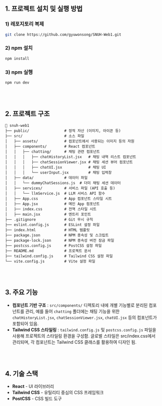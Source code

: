 ## 1. 프로젝트 설치 및 실행 방법

### 1) 레포지토리 복제

```bash
git clone https://github.com/gyuwonsong/SNUH-Web1.git
```

### 2) npm 설치

```bash
npm install
```

### 3) npm 실행

```bash
npm run dev
```
<br><br/>
## 2. 프로젝트 구조

```
📁 snuh-web1
├── public/                # 정적 자산 (이미지, 아이콘 등)  
├── src/                   # 소스 파일  
│   ├── assets/            # 컴포넌트에서 사용되는 이미지 등의 자원
│   ├── components/        # React 컴포넌트  
│   │   ├── chatting/      # 채팅 관련 컴포넌트  
│   │   │   ├── chatHistoryList.jsx   # 채팅 내역 리스트 컴포넌트  
│   │   │   ├── chatSessionViewer.jsx # 채팅 세션 뷰어 컴포넌트  
│   │   │   ├── chatUI.jsx            # 채팅 UI  
│   │   │   └── userInput.jsx         # 채팅 입력창
│   ├── data/              # 데이터 파일  
│   │   └── dummyChatSessions.js  # 더미 채팅 세션 데이터  
│   ├── services/          # 서비스 파일 (API 호출 등)  
│   │   └── llmService.js  # LLM 서비스 API 함수  
│   ├── App.css            # App 컴포넌트 스타일 시트
│   ├── App.jsx            # 메인 App 컴포넌트  
│   ├── index.css          # 전역 스타일 시트  
│   ├── main.jsx           # 엔트리 포인트  
├── .gitignore             # Git 무시 규칙
├── eslint.config.js       # ESLint 설정 파일
├── index.html             # HTML 템플릿  
├── package.json           # NPM 종속성 및 스크립트
├── package-lock.json      # NPM 종속성 버전 잠금 파일
├── postcss.config.js      # PostCSS 설정 파일  
├── README.md              # 프로젝트 문서
├── tailwind.config.js     # Tailwind CSS 설정 파일
└── vite.config.js         # Vite 설정 파일  
```
<br><br/>
## 3. 주요 기능

- **컴포넌트 기반 구조** : `src/components/` 디렉토리 내에 개별 기능별로 분리된 컴포넌트를 관리,
  예를 들어 `chatting` 폴더에는 채팅 기능을 위한 `chatHistoryList.jsx`, `chatSessionViewer.jsx`, `chatUI.jsx` 등의 컴포넌트가 포함되어 있음.
- **Tailwind CSS 스타일링** : `tailwind.config.js` 및 `postcss.config.js` 파일을 사용해 프로젝트의 스타일링 환경을 구성함.
  글로벌 스타일은 src/index.css에서 관리되며, 각 컴포넌트는 Tailwind CSS 클래스를 활용하여 디자인 됨. 

<br><br/>
## 4. 기술 스택

- **React** - UI 라이브러리
- **Tailwind CSS** - 유틸리티 중심의 CSS 프레임워크
- **PostCSS** - CSS 빌드 도구